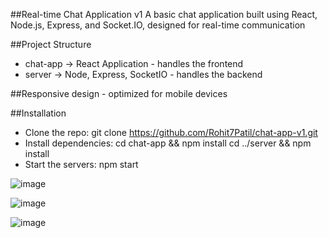##Real-time Chat Application v1
A basic chat application built using React, Node.js, Express, and Socket.IO, designed for real-time communication

##Project Structure
  - chat-app -> React Application - handles the frontend
  - server -> Node, Express, SocketIO - handles the backend

##Responsive design - optimized for mobile devices

##Installation
  - Clone the repo:
      git clone https://github.com/Rohit7Patil/chat-app-v1.git
  - Install dependencies:
      cd chat-app && npm install
      cd ../server && npm install
  - Start the servers:
      npm start


![image](https://github.com/user-attachments/assets/fa5cdaaa-016d-472c-b11d-dcf68bc3cc3a)


![image](https://github.com/user-attachments/assets/325c4576-8837-4d3a-9c31-8889dadfa487)


![image](https://github.com/user-attachments/assets/3277ac68-c19b-417e-bd1b-994c2bd41314)
